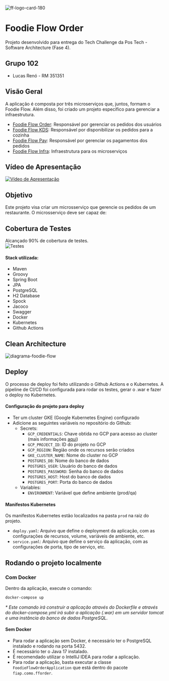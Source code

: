 ![ff-logo-card-180](https://github.com/lucasreno/FoodieFlowOrder/assets/62509668/8eef81a2-d495-446c-a857-fbf20cbffcac)
# Foodie Flow Order

Projeto desenvolvido para entrega do Tech Challenge da Pos Tech - Software Architecture (Fase 4).

## Grupo 102

- Lucas Renó - RM 351351

## Visão Geral

A aplicação é composta por três microserviços que, juntos, formam o Foodie Flow. Além disso, foi criado um projeto
específico para gerenciar a infraestrutura.

- [Foodie Flow Order](https://github.com/lucasreno/FoodieFlowOrder): Responsável por gerenciar os pedidos dos usuários
- [Foodie Flow KDS](https://github.com/lucasreno/FoodieFlowKDS): Responsável por disponibilizar os pedidos para a
  cozinha
- [Foodie Flow Pay](https://github.com/lucasreno/FoodieFlowPay): Responsável por gerenciar os pagamentos dos pedidos
- [Foodie Flow Infra](https://github.com/lucasreno/FoodieFlowInfra): Infraestrutura para os microserviços

## Vídeo de Apresentação

[![Vídeo de Apresentação](https://img.youtube.com/vi/1Q6Q1Q1Q1Q1Q/0.jpg)](https://www.youtube.com/watch?v=1Q6Q1Q1Q1Q1Q)

## Objetivo

Este projeto visa criar um microsserviço que gerencie os pedidos de um restaurante. O microsserviço deve ser capaz de:

## Cobertura de Testes
Alcançado 90% de cobertura de testes.<br>
![Testes](https://github.com/lucasreno/FoodieFlowOrder/assets/62509668/5a1bd53c-b189-46ef-98d0-5bea6b4d4f09)


#### Stack utilizada:

- Maven
- Groovy
- Spring Boot
- JPA
- PostgreSQL
- H2 Database
- Spock
- Jacoco
- Swagger
- Docker
- Kubernetes
- Github Actions

## Clean Architecture
![diagrama-foodie-flow](https://github.com/lucasreno/FoodieFlowOrder/assets/62509668/3b959abe-924c-424a-84b5-ab0b1dc11730)


## Deploy

O processo de deploy foi feito utilizando o Github Actions e o Kubernetes.
A pipeline de CI/CD foi configurada para rodar os testes, gerar o .war e fazer o deploy no Kubernetes.

#### Configuração do projeto para deploy

- Ter um cluster GKE (Google Kubernetes Engine) configurado
- Adicione as seguintes variáveis no repositório do Github:
  - Secrets:
      - `GCP_CREDENTIALS`: Chave obtida no GCP para acesso ao cluster (mais informações [aqui](https://cloud.google.com/docs/authentication/api-keys?hl=pt-br))
      - `GCP_PROJECT_ID`: ID do projeto no GCP
      - `GCP_REGION`: Região onde os recursos serão criados
      - `GKE_CLUSTER_NAME`: Nome do cluster no GCP
      - `POSTGRES_DB`: Nome do banco de dados
      - `POSTGRES_USER`: Usuário do banco de dados
      - `POSTGRES_PASSWORD`: Senha do banco de dados
      - `POSTGRES_HOST`: Host do banco de dados
      - `POSTGRES_PORT`: Porta do banco de dados
  - Variables:
      - `ENVIRONMENT`: Variável que define ambiente (prod/qa)

#### Manifestos Kubernetes

Os manifestos Kubernetes estão localizados na pasta `prod` na raiz do projeto.
- `deploy.yaml`: Arquivo que define o deployment da aplicação, com as configurações de recursos, volume, variáveis de ambiente, etc.
- `service.yaml`: Arquivo que define o serviço da aplicação, com as configurações de porta, tipo de serviço, etc.

## Rodando o projeto localmente

### Com Docker

Dentro da aplicação, execute o comando:

```bash
docker-compose up
```

_* Este comando irá construir a aplicação através do Dockerfile e através do docker-compose.yml irá subir
a aplicação (.war) em um servidor tomcat e uma instância do banco de dados PostgreSQL._

#### Sem Docker

- Para rodar a aplicação sem Docker, é necessário ter o PostgreSQL instalado e rodando na porta 5432.
- É necessário ter o Java 17 instalado.
- É recomendado utilizar o IntelliJ IDEA para rodar a aplicação.
- Para rodar a aplicação, basta executar a classe `FoodieFlowOrderApplication` que está dentro do pacote
  `fiap.como.fforder`.
